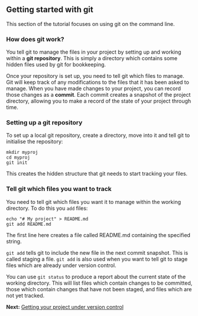 ## Getting started with git

This section of the tutorial focuses on using git on the command line.

### How does git work?

You tell git to manage the files in your project by setting up and
working within a **git repository**. This is simply a directory which
contains some hidden files used by git for bookkeeping.

Once your repository is set up, you need to tell git which files to
manage. Git will keep track of any modifications to the files that it
has been asked to manage. When you have made changes to your project,
you can record those changes as a **commit**. Each commit creates a
snapshot of the project directory, allowing you to make a record of
the state of your project through time.

### Setting up a git repository

To set up a local git repository, create a directory, move into it and
tell git to initialise the repository:

```
mkdir myproj
cd myproj
git init
```

This creates the hidden structure that git needs to start tracking
your files.

### Tell git which files you want to track

You need to tell git which files you want it to manage within the
working directory. To do this you `add` files:

```
echo "# My project" > README.md
git add README.md
```

The first line here creates a file called README.md containing the
specified string.

`git add` tells git to include the new file in the next commit
snapshot. This is called staging a file. `git add` is also used when
you want to tell git to stage files which are already under version
control.

You can use `git status` to produce a report about the current state
of the working directory. This will list files which contain changes
to be committed, those which contain changes that have not been
staged, and files which are not yet tracked.

**Next:** [Getting your project under version control](./version_control.md)
